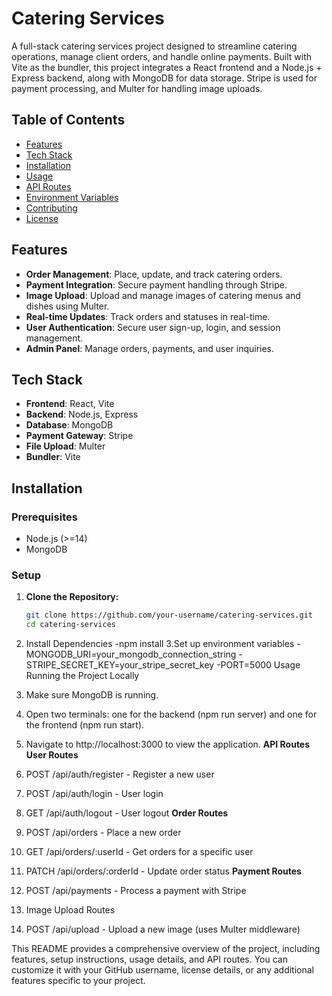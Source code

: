 # Catering Services

A full-stack catering services project designed to streamline catering operations, manage client orders, and handle online payments. Built with Vite as the bundler, this project integrates a React frontend and a Node.js + Express backend, along with MongoDB for data storage. Stripe is used for payment processing, and Multer for handling image uploads.

## Table of Contents

- [Features](#features)
- [Tech Stack](#tech-stack)
- [Installation](#installation)
- [Usage](#usage)
- [API Routes](#api-routes)
- [Environment Variables](#environment-variables)
- [Contributing](#contributing)
- [License](#license)

## Features

- **Order Management**: Place, update, and track catering orders.
- **Payment Integration**: Secure payment handling through Stripe.
- **Image Upload**: Upload and manage images of catering menus and dishes using Multer.
- **Real-time Updates**: Track orders and statuses in real-time.
- **User Authentication**: Secure user sign-up, login, and session management.
- **Admin Panel**: Manage orders, payments, and user inquiries.

## Tech Stack

- **Frontend**: React, Vite
- **Backend**: Node.js, Express
- **Database**: MongoDB
- **Payment Gateway**: Stripe
- **File Upload**: Multer
- **Bundler**: Vite

## Installation

### Prerequisites

- Node.js (>=14)
- MongoDB

### Setup

1. **Clone the Repository:**

   ```bash
   git clone https://github.com/your-username/catering-services.git
   cd catering-services
2. Install Dependencies
   -npm install
3.Set up environment variables
-MONGODB_URI=your_mongodb_connection_string
-STRIPE_SECRET_KEY=your_stripe_secret_key
-PORT=5000
Usage
Running the Project Locally
1. Make sure MongoDB is running.
2. Open two terminals: one for the backend (npm run server) and one for the frontend (npm run start).
3. Navigate to http://localhost:3000 to view the application.
**API Routes**
**User Routes**
1. POST /api/auth/register - Register a new user
2. POST /api/auth/login - User login
3. GET /api/auth/logout - User logout
**Order Routes**
1. POST /api/orders - Place a new order
2. GET /api/orders/:userId - Get orders for a specific user
3. PATCH /api/orders/:orderId - Update order status
**Payment Routes**
1. POST /api/payments - Process a payment with Stripe
2. Image Upload Routes
3. POST /api/upload - Upload a new image (uses Multer middleware)

This README provides a comprehensive overview of the project, including features, setup instructions, usage details, and API routes. You can customize it with your GitHub username, license details, or any additional features specific to your project.
